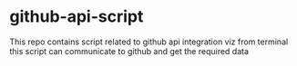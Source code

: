 # github-api-script
This repo contains script related to github api integration viz from terminal this script can communicate to github and get the required data
